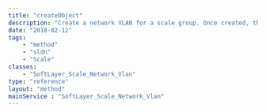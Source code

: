 ```yaml
---
title: "createObject"
description: "Create a network VLAN for a scale group. Once created, the VLAN will be used to scale with. "
date: "2018-02-12"
tags:
    - "method"
    - "sldn"
    - "Scale"
classes:
    - "SoftLayer_Scale_Network_Vlan"
type: "reference"
layout: "method"
mainService : "SoftLayer_Scale_Network_Vlan"
---
```


